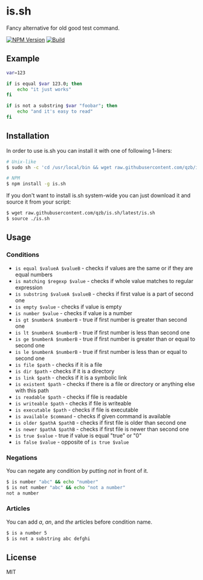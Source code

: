 # is.sh

Fancy alternative for old good test command.

[![NPM Version][npm-image]][npm-url]
[![Build][travis-image]][travis-url]

## Example

```sh
var=123

if is equal $var 123.0; then
    echo "it just works"
fi

if is not a substring $var "foobar"; then
    echo "and it's easy to read"
fi
```

## Installation

In order to use is.sh you can install it with one of following 1-liners:

```sh
# Unix-like
$ sudo sh -c 'cd /usr/local/bin && wget raw.githubusercontent.com/qzb/is.sh/latest/is.sh -O is && chmod +x is'

# NPM
$ npm install -g is.sh
```

If you don't want to install is.sh system-wide you can just download it and source it from your script:

```sh
$ wget raw.githubusercontent.com/qzb/is.sh/latest/is.sh
$ source ./is.sh
```

## Usage

### Conditions

* ``is equal $valueA $valueB`` - checks if values are the same or if they are equal numbers
* ``is matching $regexp $value`` - checks if whole value matches to regular expression
* ``is substring $valueA $valueB`` - checks if first value is a part of second one
* ``is empty $value`` - checks if value is empty
* ``is number $value`` - checks if value is a number
* ``is gt $numberA $numberB`` - true if first number is greater than second one
* ``is lt $numberA $numberB`` - true if first number is less than second one
* ``is ge $numberA $numberB`` - true if first number is greater than or equal to second one
* ``is le $numberA $numberB`` - true if first number is less than or equal to second one
* ``is file $path`` - checks if it is a file
* ``is dir $path`` - checks if it is a directory
* ``is link $path`` - checks if it is a symbolic link
* ``is existent $path`` - checks if there is a file or directory or anything else with this path
* ``is readable $path`` - checks if file is readable
* ``is writeable $path`` - checks if file is writeable
* ``is executable $path`` - checks if file is executable
* ``is available $command`` - checks if given command is available
* ``is older $pathA $pathB`` - checks if first file is older than second one
* ``is newer $pathA $pathB`` - checks if first file is newer than second one
* ``is true $value`` - true if value is equal "true" or "0"
* ``is false $value`` - opposite of ``is true $value``

### Negations

You can negate any condition by putting *not* in front of it.

```sh
$ is number "abc" && echo "number"
$ is not number "abc" && echo "not a number"
not a number
```

### Articles

You can add *a*, *an*, and *the* articles before condition name.

```sh
$ is a number 5
$ is not a substring abc defghi
```

## License

MIT


[npm-image]: https://img.shields.io/npm/v/is.sh.svg
[npm-url]: https://npmjs.org/package/is.sh
[travis-image]: https://img.shields.io/travis/qzb/is.sh/master.svg
[travis-url]: https://travis-ci.org/qzb/is.sh
